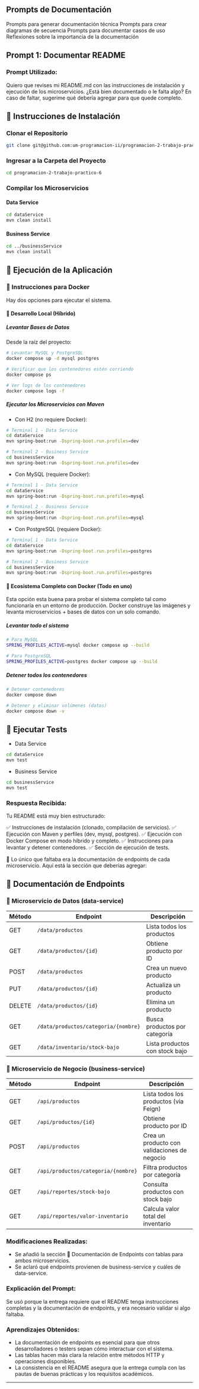 ## Prompts de Documentación
Prompts para generar documentación técnica
Prompts para crear diagramas de secuencia
Prompts para documentar casos de uso
Reflexiones sobre la importancia de la documentación

## Prompt 1: Documentar README

### Prompt Utilizado:
Quiero que revises mi README.md con las instrucciones de instalación y ejecución de los microservicios.
¿Está bien documentado o le falta algo?
En caso de faltar, sugerime qué debería agregar para que quede completo.

## 🔧 Instrucciones de Instalación

### Clonar el Repositorio
```bash
git clone git@github.com:um-programacion-ii/programacion-2-trabajo-practico-6-Martin-NT.git
```

### Ingresar a la Carpeta del Proyecto
```bash
cd programacion-2-trabajo-practico-6
```

### Compilar los Microservicios
#### Data Service
```bash
cd dataService
mvn clean install
```
#### Business Service
```bash
cd ../businessService
mvn clean install
```
## 🚀 Ejecución de la Aplicación
### 🐳 Instrucciones para Docker
Hay dos opciones para ejecutar el sistema.

#### 🔹 Desarrollo Local (Híbrido)
##### Levantar Bases de Datos
Desde la raíz del proyecto:
```bash
# Levantar MySQL y PostgreSQL
docker compose up -d mysql postgres

# Verificar que los contenedores estén corriendo
docker compose ps

# Ver logs de los contenedores
docker compose logs -f
```
##### Ejecutar los Microservicios con Maven
- Con H2 (no requiere Docker):
```bash
# Terminal 1 - Data Service
cd dataService
mvn spring-boot:run -Dspring-boot.run.profiles=dev
```
```bash
# Terminal 2 - Business Service
cd businessService
mvn spring-boot:run -Dspring-boot.run.profiles=dev
```
- Con MySQL (requiere Docker):
```bash
# Terminal 1 - Data Service
cd dataService
mvn spring-boot:run -Dspring-boot.run.profiles=mysql
```
```bash
# Terminal 2 - Business Service
cd businessService
mvn spring-boot:run -Dspring-boot.run.profiles=mysql
```
- Con PostgreSQL (requiere Docker):
```bash
# Terminal 1 - Data Service
cd dataService
mvn spring-boot:run -Dspring-boot.run.profiles=postgres
```
```bash
# Terminal 2 - Business Service
cd businessService
mvn spring-boot:run -Dspring-boot.run.profiles=postgres
```

#### 🔹 Ecosistema Completo con Docker (Todo en uno)
Esta opción esta buena para probar el sistema completo tal como funcionaría en un entorno de producción.
Docker construye las imágenes y levanta microservicios + bases de datos con un solo comando.

##### Levantar todo el sistema
```bash
# Para MySQL
SPRING_PROFILES_ACTIVE=mysql docker compose up --build
```
```bash
# Para PostgreSQL
SPRING_PROFILES_ACTIVE=postgres docker compose up --build
```
##### Detener todos los contenedores
```bash
# Detener contenedores
docker compose down
```
```bash
# Detener y eliminar volúmenes (datos)
docker compose down -v
```
## 🧪 Ejecutar Tests
- Data Service
```bash
cd dataService
mvn test
```
- Business Service
```bash
cd businessService
mvn test
```

### Respuesta Recibida:
Tu README está muy bien estructurado:

✅ Instrucciones de instalación (clonado, compilación de servicios).
✅ Ejecución con Maven y perfiles (dev, mysql, postgres).
✅ Ejecución con Docker Compose en modo híbrido y completo.
✅ Instrucciones para levantar y detener contenedores.
✅ Sección de ejecución de tests.

📌 Lo único que faltaba era la documentación de endpoints de cada microservicio.
Aquí está la sección que deberías agregar:

## 📮 Documentación de Endpoints
### 🔹 Microservicio de Datos (data-service)
| Método | Endpoint                             | Descripción                    |
| ------ | ------------------------------------ | ------------------------------ |
| GET    | `/data/productos`                    | Lista todos los productos      |
| GET    | `/data/productos/{id}`               | Obtiene producto por ID        |
| POST   | `/data/productos`                    | Crea un nuevo producto         |
| PUT    | `/data/productos/{id}`               | Actualiza un producto          |
| DELETE | `/data/productos/{id}`               | Elimina un producto            |
| GET    | `/data/productos/categoria/{nombre}` | Busca productos por categoría  |
| GET    | `/data/inventario/stock-bajo`        | Lista productos con stock bajo |

### 🔹 Microservicio de Negocio (business-service)
| Método | Endpoint                            | Descripción                                  |
| ------ | ----------------------------------- | -------------------------------------------- |
| GET    | `/api/productos`                    | Lista todos los productos (via Feign)        |
| GET    | `/api/productos/{id}`               | Obtiene producto por ID                      |
| POST   | `/api/productos`                    | Crea un producto con validaciones de negocio |
| GET    | `/api/productos/categoria/{nombre}` | Filtra productos por categoría               |
| GET    | `/api/reportes/stock-bajo`          | Consulta productos con stock bajo            |
| GET    | `/api/reportes/valor-inventario`    | Calcula valor total del inventario           |


### Modificaciones Realizadas:
- Se añadió la sección 📮 Documentación de Endpoints con tablas para ambos microservicios.
- Se aclaró qué endpoints provienen de business-service y cuáles de data-service.

### Explicación del Prompt:
Se usó porque la entrega requiere que el README tenga instrucciones completas y la documentación de endpoints, y era necesario validar si algo faltaba.

### Aprendizajes Obtenidos:
- La documentación de endpoints es esencial para que otros desarrolladores o testers sepan cómo interactuar con el sistema.
- Las tablas hacen más clara la relación entre métodos HTTP y operaciones disponibles.
- La consistencia en el README asegura que la entrega cumpla con las pautas de buenas prácticas y los requisitos académicos.

---